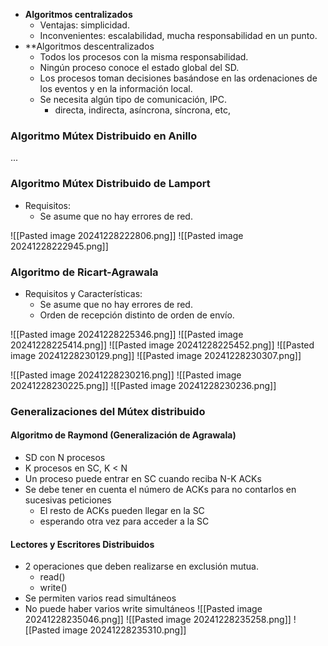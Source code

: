 * **Algoritmos centralizados**
	* Ventajas: simplicidad.
	* Inconvenientes: escalabilidad, mucha responsabilidad en un punto.
* **Algoritmos descentralizados
	* Todos los procesos con la misma responsabilidad.
	* Ningún proceso conoce el estado global del SD.
	* Los procesos toman decisiones basándose en las ordenaciones de los eventos y en la información local.
	* Se necesita algún tipo de comunicación, IPC.
		* directa, indirecta, asíncrona, síncrona, etc,

### **Algoritmo Mútex Distribuido en Anillo**

...

### **Algoritmo Mútex Distribuido de Lamport**

* Requisitos:
	* Se asume que no hay errores de red.

![[Pasted image 20241228222806.png]]
![[Pasted image 20241228222945.png]]
### **Algoritmo de Ricart-Agrawala**

* Requisitos y Características:
	* Se asume que no hay errores de red.
	* Orden de recepción distinto de orden de envío.

![[Pasted image 20241228225346.png]]
![[Pasted image 20241228225414.png]]
![[Pasted image 20241228225452.png]]
![[Pasted image 20241228230129.png]]
![[Pasted image 20241228230307.png]]

![[Pasted image 20241228230216.png]]
![[Pasted image 20241228230225.png]]
![[Pasted image 20241228230236.png]]
### **Generalizaciones del Mútex distribuido**
#### Algoritmo de Raymond (Generalización de Agrawala)
* SD con N procesos
* K procesos en SC, K < N
* Un proceso puede entrar en SC cuando reciba N-K ACKs
* Se debe tener en cuenta el número de ACKs para no contarlos en sucesivas peticiones
	* El resto de ACKs pueden llegar en la SC
	* esperando otra vez para acceder a la SC

#### Lectores y Escritores Distribuidos
* 2 operaciones que deben realizarse en exclusión mutua. 
	* read()
	* write()
* Se permiten varios read simultáneos
* No puede haber varios write simultáneos
![[Pasted image 20241228235046.png]]
![[Pasted image 20241228235258.png]]
![[Pasted image 20241228235310.png]]
